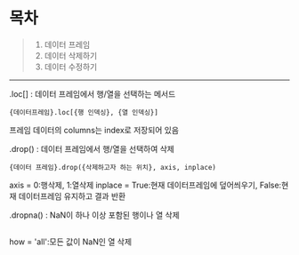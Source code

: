 # 목차
> 1. 데이터 프레임
> 2. 데이터 삭제하기
> 3. 데이터 수정하기

- - -
.loc[]
: 데이터 프레임에서 행/열을 선택하는 메서드
```
{데이터프레임}.loc[{행 인덱싱}, {열 인덱싱}]
```

프레임 데이터의 columns는 index로 저장되어 있음

.drop()
: 데이터 프레임에서 행/열을 선택하여 삭제
```
{데이터 프레임}.drop({삭제하고자 하는 위치}, axis, inplace)
```
axis = 0:행삭제, 1:열삭제
inplace = True:현재 데이터프레임에 덮어씌우기, False:현재 데이터프레임 유지하고 결과 반환

.dropna()
: NaN이 하나 이상 포함된 행이나 열 삭제
```

```

how = 'all':모든 값이 NaN인 열 삭제
